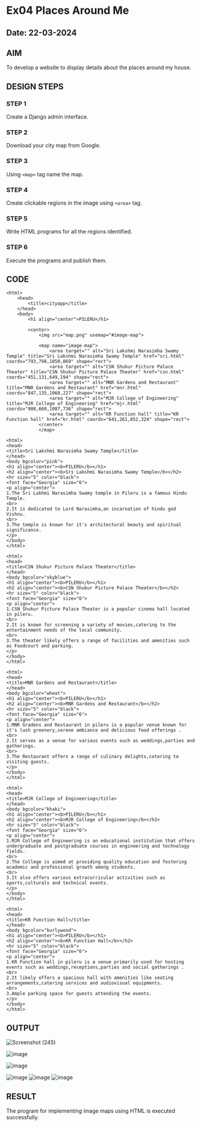 # Ex04 Places Around Me
## Date: 22-03-2024

## AIM
To develop a website to display details about the places around my house.

## DESIGN STEPS

### STEP 1
Create a Django admin interface.

### STEP 2
Download your city map from Google.

### STEP 3
Using ```<map>``` tag name the map.

### STEP 4
Create clickable regions in the image using ```<area>``` tag.

### STEP 5
Write HTML programs for all the regions identified.

### STEP 6
Execute the programs and publish them.

## CODE
```
<html>
    <head>
        <title>cityapp</title>
    </head>
    <body>
        <h1 align="center">PILERU</h1>

        <center>
            <img src="map.png" usemap="#image-map">

            <map name="image-map">
                <area target="" alt="Sri Lakshmi Narasimha Swamy Temple" title="Sri Lakshmi Narasimha Swamy Temple" href="sri.html" coords="793,798,1050,869" shape="rect">
                <area target="" alt="CSN Shukur Picture Palace Theater" title="CSN Shukur Picture Palace Theater" href="csn.html" coords="451,131,649,194" shape="rect">
                <area target="" alt="MNR Gardens and Restaurant" title="MNR Gardens and Restaurant" href="mnr.html" coords="847,135,1060,227" shape="rect">
                <area target="" alt="MJR College of Engineering" title="MJR College of Engineering" href="mjr.html" coords="908,660,1087,736" shape="rect">
                <area target="" alt="KR Function hall" title="KR Function hall" href="kr.html" coords="641,261,852,324" shape="rect">
            </center>
            </map>

<html>
<head>
<title>Sri Lakshmi Narasimha Swamy Temple</title>
</head>
<body bgcolor="pink">
<h1 align="center"><b>PILERU</b></h1>
<h2 align="center"><b>Sri Lakshmi Narasimha Swamy Temple</b></h2>
<hr size="5" color="black">
<font face="Georgia" size="6">
<p align="center">
1.The Sri Lakhmi Narasimha Swamy temple in Pileru is a famous Hindu Temple.
<br>
2.It is dedicated to Lord Narasimha,an incarnation of hindu god Vishnu.
<br>
3.The temple is known for it's architectural beauty and spiritual significance. 
</p>
</body>
</html>

<html>
<head>
<title>CSN Shukur Picture Palace Theater</title>
</head>
<body bgcolor="skyblue">
<h1 align="center"><b>PILERU</b></h1>
<h2 align="center"><b>CSN Shukur Picture Palace Theater</b></h2>
<hr size="5" color="black">
<font face="Georgia" size="6">
<p align="center">
1.CSN Shukur Picture Palace Theater is a popular cinema hall located in pileru.
<br>
2.It is known for screening a variety of movies,catering to the entertainment needs of the local community.
<br>
3.The theater likely offers a range of facilities and amenities such as Foodcourt and parking.
</p>
</body>
</html>

<html>
<head>
<title>MNR Gardens and Restaurant</title>
</head>
<body bgcolor="wheat">
<h1 align="center"><b>PILERU</b></h1>
<h2 align="center"><b>MNR Gardens and Restaurant</b></h2>
<hr size="5" color="black">
<font face="Georgia" size="6">
<p align="center">
1.MNR Gradens and Restaurant in pileru is a popular venue known for it's lush greenery,serene ambiance and delicious food offerings .
<br>
2.It serves as a venue for various events such as weddings,parties and gatherings.
<br>
3.The Restaurant offers a range of culinary delights,catering to visiting guests.
</p>
</body>
</html>

<html>
<head>
<title>MJR College of Engineering</title>
</head>
<body bgcolor="khaki">
<h1 align="center"><b>PILERU</b></h1>
<h2 align="center"><b>MJR College of Engineering</b></h2>
<hr size="5" color="black">
<font face="Georgia" size="6">
<p align="center">
1.MJR College of Engineering is an educational institution that offers undergraduate and postgraduate courses in engineering and technology fields.
<br>
2.The College is aimed at providing quality education and fostering academic and professional growth among students.
<br>
3.It also offers various extracurricular activities such as sports,culturals and technical events.
</p>
</body>
</html>

<html>
<head>
<title>KR Function Hall</title>
</head>
<body bgcolor="burlywood">
<h1 align="center"><b>PILERU</b></h1>
<h2 align="center"><b>KR Function Hall</b></h2>
<hr size="5" color="black">
<font face="Georgia" size="6">
<p align="center">
1.KR Function hall in pileru is a venue primarily used for hosting events such as weddings,receptions,parties and social gatherings .
<br>
2.It likely offers a spacious hall with amenities like seating arrangements,catering services and audiovisual equipments.
<br>
3.Ample parking space for guests attending the events.
</p>
</body>
</html>
```

## OUTPUT
![Screenshot (245)](https://github.com/IMRAAN2005/NearMe/assets/149347407/b8299607-ed20-40a7-8c18-2f70a70d912e)

![image](https://github.com/IMRAAN2005/NearMe/assets/149347407/c2a4f5ce-2e70-4abc-96e5-7f707b19ce90)


![image](https://github.com/IMRAAN2005/NearMe/assets/149347407/3fe388b3-6e26-4872-bf78-0c4cf1d4989e)

![image](https://github.com/IMRAAN2005/NearMe/assets/149347407/df9a4477-e5b2-41e1-85c8-8fe3a39c9d79)
![image](https://github.com/IMRAAN2005/NearMe/assets/149347407/90e19583-186c-4eee-a2ee-46140c6787f4)
![image](https://github.com/IMRAAN2005/NearMe/assets/149347407/eb4df884-3583-4b67-8630-27919bb28f6e)



## RESULT
The program for implementing image maps using HTML is executed successfully.

